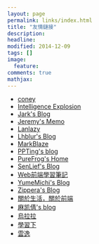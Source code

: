 ```yaml
---
layout: page
permalink: links/index.html
title: "友情鏈接"
description: 
headline: 
modified: 2014-12-09
tags: []
image: 
  feature: 
comments: true
mathjax: 
---
```


<ul>
  <li><a href="http://gengbiao.me" target="_blank">coney</a></li>
  <li><a href="http://sing1ee.github.io" target="_blank">Intelligence Explosion</a></li>
  <li><a href="http://wuchong.me" target="_blank">Jark's Blog</a></li>
  <li><a href="http://www.j-cn.me" target="_blank">Jeremy's Memo</a></li>
  <li><a href="http://lanlazy.com" target="_blank">Lanlazy</a></li>
  <li><a href="http://lhblur.com" target="_blank">Lhblur's Blog</a></li>
  <li><a href="http://lotors.me" target="_blank">MarkBlaze</a></li>
  <li><a href="http://tingya.github.io" target="_blank">PPTing's blog</a></li>
  <li><a href="http://mycodebattle.com" target="_blank">PureFrog's Home</a></li>
  <li><a href="http://senlief.com" target="_blank">SenLief's Blog</a></li>
  <li><a href="http://www.dielianhua.us" target="_blank">Web前端學習筆記</a></li>
  <li><a href="http://dsy.im" target="_blank">YumeMichi's Blog</a></li>
  <li><a href="http://zipperary.com" target="_blank">Zippera's Blog</a></li>
  <li><a href="http://zhuxinyong.com"target="_blank">關於生活，關於前端</a></li>
  <li><a href="http://makaiqian.com" target="_blank">麻凯倩's blog</a></li>
  <li><a href="http://wulala.in/" target="_blank">烏拉拉</a></li>
  <li><a href="http://xuexixia.com" target="_blank">學習下</a></li>
  <li><a href="http://pyy.club" target="_blank">雲逸</a></li>
</ul>
